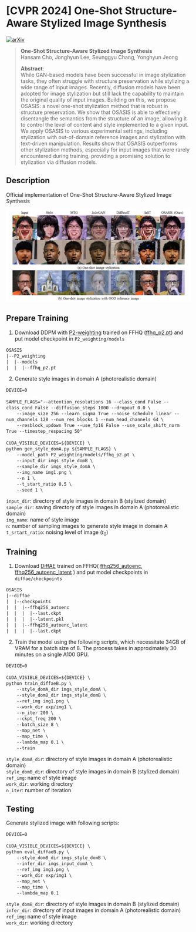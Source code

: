 # [CVPR 2024] One-Shot Structure-Aware Stylized Image Synthesis

[![arXiv](https://img.shields.io/badge/arXiv-2402.17275-red)](https://arxiv.org/abs/2402.17275)

> **One-Shot Structure-Aware Stylized Image Synthesis**<br>
> Hansam Cho, Jonghyun Lee, Seunggyu Chang, Yonghyun Jeong<br>
> 
>**Abstract**: <br>
While GAN-based models have been successful in image stylization tasks, they often struggle with structure preservation while stylizing a wide range of input images. Recently, diffusion models have been adopted for image stylization but still lack the capability to maintain the original quality of input images. Building on this, we propose OSASIS: a novel one-shot stylization method that is robust in structure preservation. We show that OSASIS is able to effectively disentangle the semantics from the structure of an image, allowing it to control the level of content and style implemented to a given input. We apply OSASIS to various experimental settings, including stylization with out-of-domain reference images and stylization with text-driven manipulation. Results show that OSASIS outperforms other stylization methods, especially for input images that were rarely encountered during training, providing a promising solution to stylization via diffusion models.

## Description
Official implementation of One-Shot Structure-Aware Stylized Image Synthesis

![image](imgs/teaser.jpg)

## Prepare Training
1. Download DDPM with [P2-weighting](https://github.com/jychoi118/P2-weighting) trained on FFHQ ([ffhq_p2.pt](https://drive.google.com/file/d/14ACthNkradJWBAL0th6z0UguzR6QjFKH/view?usp=drive_link)) and put model checkpoint in `P2_weighting/models`
```
OSASIS
|--P2_weighting
|  |--models
|  |  |--ffhq_p2.pt
```

2. Generate style images in domain A (photorealistic domain)

```
DEVICE=0

SAMPLE_FLAGS="--attention_resolutions 16 --class_cond False --class_cond False --diffusion_steps 1000 --dropout 0.0 \
    --image_size 256 --learn_sigma True --noise_schedule linear --num_channels 128 --num_res_blocks 1 --num_head_channels 64 \
    --resblock_updown True --use_fp16 False --use_scale_shift_norm True --timestep_respacing 50"

CUDA_VISIBLE_DEVICES=${DEVICE} \
python gen_style_domA.py ${SAMPLE_FLAGS} \
    --model_path P2_weighting/models/ffhq_p2.pt \
    --input_dir imgs_style_domB \
    --sample_dir imgs_style_domA \
    --img_name img1.png \
    --n 1 \
    --t_start_ratio 0.5 \
    --seed 1 \

```
`input_dir`: directory of style images in domain B (stylized domain) <br>
`sample_dir`: saving directory of style images in domain A (photorealistic domain) <br>
`img_name`: name of style image <br>
`n`: number of sampling images to generate style image in domain A<br>
`t_srtart_ratio`: noising level of image ($t_0$) 



## Training
1. Download [DiffAE](https://github.com/phizaz/diffae) trained on FFHQ( [ffhq256_autoenc](https://vistec-my.sharepoint.com/personal/nattanatc_pro_vistec_ac_th/_layouts/15/onedrive.aspx?id=%2Fpersonal%2Fnattanatc%5Fpro%5Fvistec%5Fac%5Fth%2FDocuments%2Fdiffae%2Dpublic%2Fcheckpoints%2Fffhq256%5Fautoenc&ga=1), [ffhq256_autoenc_latent](https://vistec-my.sharepoint.com/personal/nattanatc_pro_vistec_ac_th/_layouts/15/onedrive.aspx?id=%2Fpersonal%2Fnattanatc%5Fpro%5Fvistec%5Fac%5Fth%2FDocuments%2Fdiffae%2Dpublic%2Fcheckpoints%2Fffhq256%5Fautoenc%5Flatent&ga=1) ) and put model checkpoints in `diffae/checkpoints`
```
OSASIS
|--diffae
|  |--checkpoints
|  |  |--ffhq256_autoenc
|  |  |  |--last.ckpt
|  |  |  |--latent.pkl
|  |  |--ffhq256_autoenc_latent
|  |  |  |--last.ckpt
```


2. Train the model using the following scripts, which necessitate 34GB of VRAM for a batch size of 8. The process takes in approximately 30 minutes on a single A100 GPU.

```
DEVICE=0

CUDA_VISIBLE_DEVICES=${DEVICE} \
python train_diffaeB.py \
    --style_domA_dir imgs_style_domA \
    --style_domB_dir imgs_style_domB \
    --ref_img img1.png \
    --work_dir exp/img1 \
    --n_iter 200 \
    --ckpt_freq 200 \
    --batch_size 8 \
    --map_net \
    --map_time \
    --lambda_map 0.1 \
    --train
```
`style_domA_dir`: directory of style images in domain A (photorealistic domain) <br>
`style_domB_dir`: directory of style images in domain B (stylized domain) <br>
`ref_img`: name of style image <br>
`work_dir`: working directory <br>
`n_iter`: number of iteration


## Testing
Generate stylized image with following scripts:
```
DEVICE=0

CUDA_VISIBLE_DEVICES=${DEVICE} \
python eval_diffaeB.py \
    --style_domB_dir imgs_style_domB \
    --infer_dir imgs_input_domA \
    --ref_img img1.png \
    --work_dir exp/img1 \
    --map_net \
    --map_time \
    --lambda_map 0.1
```
`style_domB_dir`: directory of style images in domain B (stylized domain) <br>
`infer_dir`: directory of input images in domain A (photorealistic domain) <br>
`ref_img`: name of style image <br>
`work_dir`: working directory